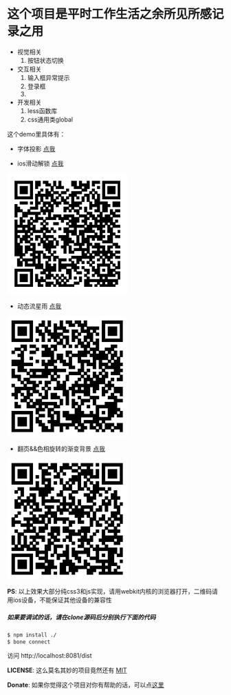 这个项目是平时工作生活之余所见所感记录之用
=

+ 视觉相关
	1. 按钮状态切换
+ 交互相关
	1. 输入框异常提示
	2. 登录框
	3. 
+ 开发相关
	1. less函数库
	2. css通用类global

这个demo里具体有：

* 字体投影 [点我](http://wyicwx.github.io/demo/dist/shadow/)

* ios滑动解锁 [点我](http://wyicwx.github.io/demo/dist/sliding-effect/)

![qrcode](./qrcode/sliding-effect.png)

* 动态流星雨 [点我](http://wyicwx.github.io/demo/dist/meteor/)

![qrcode](./qrcode/meteor.png)

* 翻页&&色相旋转的渐变背景 [点我](http://wyicwx.github.io/demo/dist/turn/)

![qrcode](./qrcode/turn.png)

**PS**: 以上效果大部分纯css3和js实现，请用webkit内核的浏览器打开，二维码请用ios设备，不能保证其他设备的兼容性

##### 如果要调试的话，请在clone源码后分别执行下面的代码

```shell
$ npm install ./
$ bone connect
```

访问 http://localhost:8081/dist

**LICENSE**: 这么莫名其妙的项目竟然还有 [MIT](/LICENSE) 

**Donate**: 如果你觉得这个项目对你有帮助的话，可以点[这里](/Donate.md)